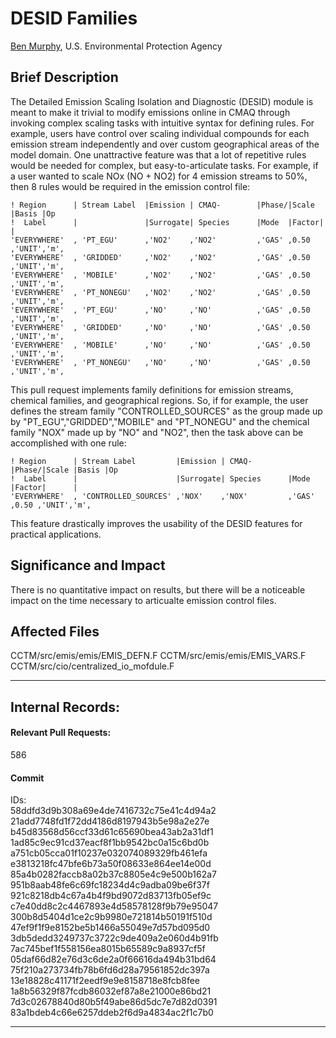 # DESID Families
[Ben Murphy](mailto:murphy.ben@epa.gov), U.S. Environmental Protection Agency

## Brief Description
The Detailed Emission Scaling Isolation and Diagnostic (DESID) module is meant to make it trivial to modify emissions online in CMAQ through invoking complex scaling tasks with intuitive syntax for defining rules. For example, users have control over scaling individual compounds for each emission stream independently and over custom geographical areas of the model domain. One unattractive feature was that a lot of repetitive rules would be needed for complex, but easy-to-articulate tasks. For example, if a user wanted to scale NOx (NO + NO2) for 4 emission streams to 50%, then 8 rules would be required in the emission control file:  
```
! Region      | Stream Label  |Emission | CMAQ-        |Phase/|Scale |Basis |Op  
!  Label      |               |Surrogate| Species      |Mode  |Factor|      |
'EVERYWHERE'  , 'PT_EGU'      ,'NO2'    ,'NO2'         ,'GAS' ,0.50 ,'UNIT','m',
'EVERYWHERE'  , 'GRIDDED'     ,'NO2'    ,'NO2'         ,'GAS' ,0.50 ,'UNIT','m',
'EVERYWHERE'  , 'MOBILE'      ,'NO2'    ,'NO2'         ,'GAS' ,0.50 ,'UNIT','m',
'EVERYWHERE'  , 'PT_NONEGU'   ,'NO2'    ,'NO2'         ,'GAS' ,0.50 ,'UNIT','m',
'EVERYWHERE'  , 'PT_EGU'      ,'NO'     ,'NO'          ,'GAS' ,0.50 ,'UNIT','m',
'EVERYWHERE'  , 'GRIDDED'     ,'NO'     ,'NO'          ,'GAS' ,0.50 ,'UNIT','m',
'EVERYWHERE'  , 'MOBILE'      ,'NO'     ,'NO'          ,'GAS' ,0.50 ,'UNIT','m',
'EVERYWHERE'  , 'PT_NONEGU'   ,'NO'     ,'NO'          ,'GAS' ,0.50 ,'UNIT','m',
```  
This pull request implements family definitions for emission streams, chemical families, and geographical regions. So, if for example, the user defines the stream family "CONTROLLED_SOURCES" as the group made up by "PT_EGU","GRIDDED","MOBILE" and "PT_NONEGU" and the chemical family "NOX" made up by "NO" and "NO2", then the task above can be accomplished with one rule:
```
! Region      | Stream Label         |Emission | CMAQ-        |Phase/|Scale |Basis |Op  
!  Label      |                      |Surrogate| Species      |Mode  |Factor|      |
'EVERYWHERE'  , 'CONTROLLED_SOURCES' ,'NOX'    ,'NOX'         ,'GAS' ,0.50 ,'UNIT','m',
```  
This feature drastically improves the usability of the DESID features for practical applications. 

## Significance and Impact  
There is no quantitative impact on results, but there will be a noticeable impact on the time necessary to articualte emission control files.  

## Affected Files
CCTM/src/emis/emis/EMIS_DEFN.F
CCTM/src/emis/emis/EMIS_VARS.F
CCTM/src/cio/centralized_io_mofdule.F

-----
## Internal Records:
#### Relevant Pull Requests:
586

#### Commit 
IDs:                        
58ddfd3d9b308a69e4de7416732c75e41c4d94a2  
21add7748fd1f72dd4186d8197943b5e98a2e27e  
b45d83568d56ccf33d61c65690bea43ab2a31df1  
1ad85c9ec91cd37eacf8f1bb9542bc0a15c6bd0b  
a751cb05cca01f10237e032074089329fb461efa  
e3813218fc47bfe6b73a50f08633e864ee14e00d  
85a4b0282faccb8a02b37c8805e4c9e500b162a7  
951b8aab48fe6c69fc18234d4c9adba09be6f37f  
921c8218db4c67a4b4f9bd9072d83713fb05ef9c  
c7e40dd8c2c4467893e4d58578128f9b79e95047  
300b8d5404d1ce2c9b9980e721814b50191f510d  
47ef9f1f9e8152be5b1466a55049e7d57bd095d0  
3db5dedd3249737c3722c9de409a2e060d4b91fb  
7ac745bef1f558156ea8015b65589c9a8937cf5f  
05daf66d82e76d3c6de2a0f66616da494b31bd64  
75f210a273734fb78b6fd6d28a79561852dc397a  
13e18828c41171f2eedf9e9e8158718e8fcb8fee  
1a8b56329f87fcdb86032ef87a8e21000e86bd21  
7d3c02678840d80b5f49abe86d5dc7e7d82d0391  
83a1bdeb4c66e6257ddeb2f6d9a4834ac2f1c7b0  

-----
